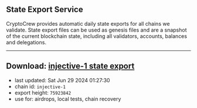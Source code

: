 ## State Export Service
CryptoCrew provides automatic daily state exports for all chains we validate. State export files can be used as genesis files and are a snapshot of the current blockchain state, including all validators, accounts, balances and delegations.

---
**Download: [injective-1 state export](https://dl-eu2.ccvalidators.com/SERVICE/injective/injective-1_export_75923842.json)**
---

- last updated: Sat Jun 29 2024 01:27:30
- chain id: `injective-1`
- export height: `75923842`
- use for: airdrops, local tests, chain recovery
